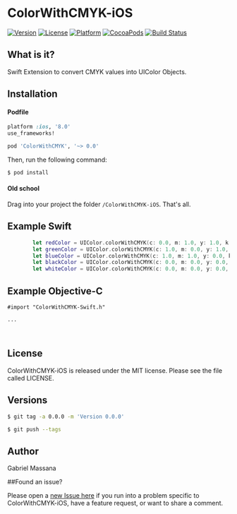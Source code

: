 # ColorWithCMYK-iOS

[![Version](https://img.shields.io/cocoapods/v/ColorWithCMYK.svg?style=flat-square)](http://cocoapods.org/pods/ColorWithCMYK)
[![License](https://img.shields.io/cocoapods/l/ColorWithCMYK.svg?style=flat-square)](http://cocoapods.org/pods/ColorWithCMYK)
[![Platform](https://img.shields.io/cocoapods/p/ColorWithCMYK.svg?style=flat-square)](http://cocoapods.org/pods/ColorWithCMYK)
[![CocoaPods](https://img.shields.io/cocoapods/metrics/doc-percent/ColorWithCMYK.svg?style=flat-square)](http://cocoapods.org/pods/ColorWithCMYK)
[![Build Status](https://img.shields.io/travis/GabrielMassana/ColorWithCMYK-iOS/master.svg?style=flat-square)](https://travis-ci.org/GabrielMassana/ColorWithCMYK-iOS)

##   What is it?

Swift Extension to convert CMYK values into UIColor Objects.



## Installation

#### Podfile

```ruby
platform :ios, '8.0'
use_frameworks!

pod 'ColorWithCMYK', '~> 0.0'
```

Then, run the following command:

```bash
$ pod install
```

#### Old school

Drag into your project the folder `/ColorWithCMYK-iOS`. That's all.

## Example Swift

```swift
        let redColor = UIColor.colorWithCMYK(c: 0.0, m: 1.0, y: 1.0, k: 0.0)
        let greenColor = UIColor.colorWithCMYK(c: 1.0, m: 0.0, y: 1.0, k: 0.0)
        let blueColor = UIColor.colorWithCMYK(c: 1.0, m: 1.0, y: 0.0, k: 0.0)
        let blackColor = UIColor.colorWithCMYK(c: 0.0, m: 0.0, y: 0.0, k: 1.0)
        let whiteColor = UIColor.colorWithCMYK(c: 0.0, m: 0.0, y: 0.0, k: 0.0)        
```
## Example Objective-C

```objc
#import "ColorWithCMYK-Swift.h"

...

       
```
## License

ColorWithCMYK-iOS is released under the MIT license. Please see the file called LICENSE.

## Versions

```bash
$ git tag -a 0.0.0 -m 'Version 0.0.0'

$ git push --tags
```

## Author

Gabriel Massana

##Found an issue?

Please open a [new Issue here](https://github.com/GabrielMassana/ColorWithCMYK-iOS/issues/new) if you run into a problem specific to ColorWithCMYK-iOS, have a feature request, or want to share a comment.
